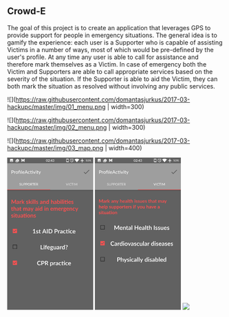 ## Crowd-E

The goal of this project is to create an application that leverages GPS to provide support for people in emergency situations. The general idea is to gamify the experience: each user is a Supporter who is capable of assisting Victims in a number of ways, most of which would be pre-defined by the user's profile. At any time any user is able to call for assistance and therefore mark themselves as a Victim. In case of emergency both the Victim and Supporters are able to call appropriate services based on the severity of the situation. If the Supporter is able to aid the Victim, they can both mark the situation as resolved without involving any public services.

![](https://raw.githubusercontent.com/domantasjurkus/2017-03-hackupc/master/img/01_menu.png | width=300)

![](https://raw.githubusercontent.com/domantasjurkus/2017-03-hackupc/master/img/02_menu.png | width=300)

![](https://raw.githubusercontent.com/domantasjurkus/2017-03-hackupc/master/img/03_map.png | width=400)

<img src="https://raw.githubusercontent.com/domantasjurkus/2017-03-hackupc/master/img/01_menu.png" width="200">

<img src="https://raw.githubusercontent.com/domantasjurkus/2017-03-hackupc/master/img/02_menu.png" width="200">

<img src="https://raw.githubusercontent.com/domantasjurkus/2017-03-hackupc/master/img/03_menu.png" width="200">